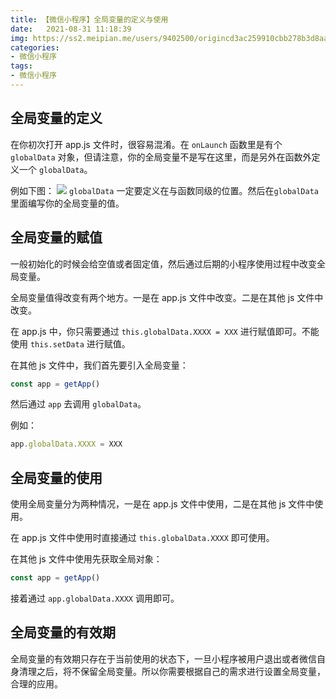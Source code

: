 ```yaml
---
title: 【微信小程序】全局变量的定义与使用
date:   2021-08-31 11:18:39
img: https://ss2.meipian.me/users/9402500/origincd3ac259910cbb278b3d8aae6a1bbea4.jpg?imageView2/2/w/750/h/1400/q/80
categories: 
- 微信小程序
tags:
- 微信小程序
---
```


## 全局变量的定义

在你初次打开 app.js 文件时，很容易混淆。在 `onLaunch` 函数里是有个 `globalData` 对象，但请注意，你的全局变量不是写在这里，而是另外在函数外定义一个 `globalData`。

例如下图：
![](https://img-blog.csdnimg.cn/e74993b3afd946acb2f01bfccca31dfa.png?x-oss-process=image/watermark,type_ZHJvaWRzYW5zZmFsbGJhY2s,shadow_50,text_Q1NETiBA5Za15Za15Za15Za16KaB5oqx5oqx,size_20,color_FFFFFF,t_70,g_se,x_16)
`globalData` 一定要定义在与函数同级的位置。然后在`globalData` 里面编写你的全局变量的值。

## 全局变量的赋值

一般初始化的时候会给空值或者固定值，然后通过后期的小程序使用过程中改变全局变量。

全局变量值得改变有两个地方。一是在 app.js 文件中改变。二是在其他 js 文件中改变。

在 app.js 中，你只需要通过 `this.globalData.XXXX = XXX` 进行赋值即可。不能使用 `this.setData` 进行赋值。

在其他 js 文件中，我们首先要引入全局变量：

```javascript
const app = getApp()
```

然后通过 `app` 去调用 `globalData`。

例如：

```javascript
app.globalData.XXXX = XXX
```

## 全局变量的使用

使用全局变量分为两种情况，一是在 app.js 文件中使用，二是在其他 js 文件中使用。

在 app.js 文件中使用时直接通过 `this.globalData.XXXX` 即可使用。

在其他 js 文件中使用先获取全局对象：

```javascript
const app = getApp()
```

接着通过 `app.globalData.XXXX` 调用即可。

## 全局变量的有效期

全局变量的有效期只存在于当前使用的状态下，一旦小程序被用户退出或者微信自身清理之后，将不保留全局变量。所以你需要根据自己的需求进行设置全局变量，合理的应用。